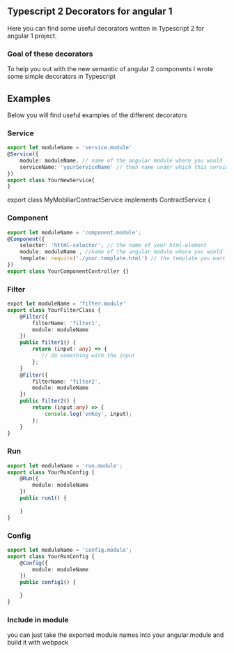## Typescript 2 Decorators for angular 1
Here you can find some useful decorators written in Typescript 2 for angular 1 project.
### Goal of these decorators
To help you out with the new semantic of angular 2 components I wrote some simple decorators in Typescript
## Examples
Below you will find useful examples of the different decorators
### Service
```typescript
export let moduleName = 'service.module'
@Service({
    module: moduleName, // name of the angular module where you would like to attach this service,
    serviceName: 'yourServiceName' // then name under which this service will be injected
})
export class YourNewService{
}
```
export class MyMobiliarContractService implements ContractService {
### Component
```typescript
export let moduleName = 'component.module';
@Component({
    selector: 'httml-selector', // the name of your html-element
    module: moduleName , //name of the angular module where you would like to attach this component ,
    template: require('./your.template.html') // the template you want to use
})
export class YourComponentController {}
```
### Filter
```typescript
expot let moduleName = 'filter.module'
export class YourFilterClass {
    @Filter({
        filterName: 'filter1',
        module: moduleName
    })
    public filter1() {
        return (input: any) => {
           // do something with the input
        };
    }
    @Filter({
        filterName: 'filter2',
        module: moduleName
    })
    public filter2() {
        return (input:any) => {
            console.log('vnKey', input);
        };
    }
}
```
### Run
```typescript
export let moduleName = 'run.module';
export class YourRunConfig {
    @Run({
        module: moduleName
    })
    public run1() {
        
    }
}
```
### Config
```typescript
export let moduleName = 'config.module';
export class YourRunConfig {
    @Config({
        module: moduleName
    })
    public config1() {
        
    }
}
```
### Include in module
you can just take the exported module names into your angular.module and build it with webpack